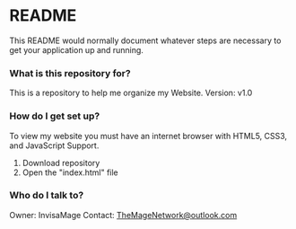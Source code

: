 # README #

This README would normally document whatever steps are necessary to get your application up and running.

### What is this repository for? ###

This is a repository to help me organize my Website.
Version: v1.0

### How do I get set up? ###

To view my website you must have an internet browser with HTML5, CSS3, and JavaScript Support.

1) Download repository
2) Open the "index.html" file

### Who do I talk to? ###

Owner: InvisaMage
Contact: TheMageNetwork@outlook.com